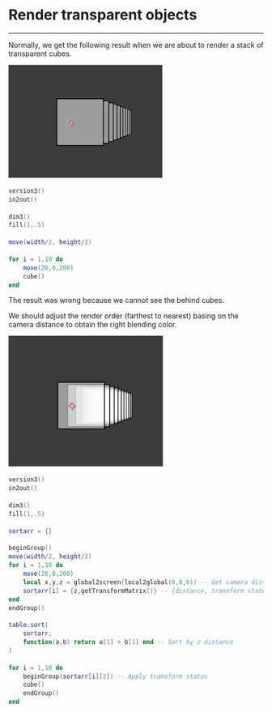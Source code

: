 # Render transparent objects
---
Normally, we get the following result when we are about to render a stack of transparent cubes. 

![TenCubes](TenCubes.png)


```lua:normalCubes.lua
version3()
in2out()

dim3()
fill(1,.5)

move(width/2, height/2)

for i = 1,10 do
    move(20,0,200)
    cube()
end
```

The result was wrong because we cannot see the behind cubes. 

We should adjust the render order (farthest to nearest) basing on the camera distance to obtain the right blending color. 

![TenCubesSorted](TenCubesSorted.png)

```lua:sortCubes.lua
version3()
in2out()

dim3()
fill(1,.5)

sortarr = {}

beginGroup()
move(width/2, height/2)
for i = 1,10 do
    move(20,0,200)
    local x,y,z = global2screen(local2global(0,0,0)) -- Get camera distance
    sortarr[i] = {z,getTransformMatrix()} -- {distance, transform status} pairs
end
endGroup()

table.sort(
    sortarr,
    function(a,b) return a[1] > b[1] end -- Sort by z distance
)

for i = 1,10 do
    beginGroup(sortarr[i][2]) -- Apply transform status
    cube()
    endGroup()
end

```